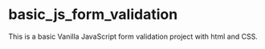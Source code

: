 # basic_js_form_validation
This is a basic Vanilla JavaScript form validation project with html and CSS. 
